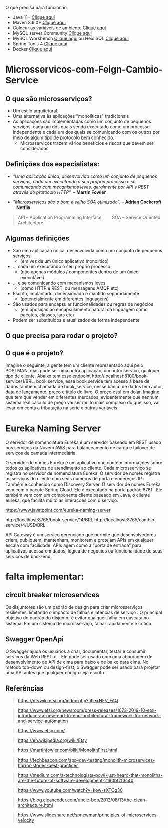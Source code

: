 O que precisa para funcionar:

- Java 11+ [Clique aqui](https://www.oracle.com/java/technologies/javase/jdk19-archive-downloads.html)
- Maven 3.9.0+ [Clique aqui](https://maven.apache.org/download.cgi) 
- Colocar as variáveis de ambiente [Clique aqui](https://www.jdevtreinamento.com.br/variaveis-de-ambiente-configuracao/#:~:text=No%20menu%20%C3%A0%20esquerda%20clique,em%20%5BVARI%C3%81VEIS%20DE%20AMBIENTE%5D.)
- MySQL server Community [Clique aqui](https://dev.mysql.com/downloads/mysql/)
- MySQL Workbench [Clique aqui](https://dev.mysql.com/downloads/workbench/) ou HeidiSQL [Clique aqui](https://www.heidisql.com/download.php)
- Spring Tools 4 [Clique aqui](https://spring.io/blog/2021/06/21/spring-tools-4-11-0-released)
- Docker [Clique aqui](https://www.docker.com/)

# Microsservicos-com-Feign-Cambio-Service

## O que são microsserviços?
- Um estilo arquitetural.
- Uma alternativa às aplicações "monolíticas" tradicionais
- As aplicações são implementadas como um conjunto de
pequenos serviços, cada um dos quais sendo executado como
um processo independente e cada um dos quais se
comunicando com os outros por meio de algum tipo de
protocolo bem conhecido.
  - Microsserviços trazem vários benefícios e riscos que devem
ser considerados.

## Definições dos especialistas:

- _"Uma aplicação única, desenvolvida como um
conjunto de pequenos serviços, cada um executando
o seu próprio processo e se comunicando com
mecanismos leves, geralmente por API's REST
através do protocolo HTTP"._ – **Martin Fowler**

- _"Microsserviços são o bom e velho SOA otimizado"._ – **Adrian Cockcroft** – **Netflix**

> API – Application Programming Interface;  `   `   SOA – Service Oriented Architecture.

## Algumas definições

- São uma aplicação única, desenvolvida como um conjunto de pequenos
serviços
  - (em vez de um único aplicativo monolítico)
- ... cada um executando o seu próprio processo
  - (não apenas módulos / componentes dentro de um único executável)
- ... e se comunicando com mecanismos leves
  - (como HTTP e REST, ou mensagens AMQP etc)
- Escrito, implantado, dimensionado e mantido separadamente
  - (potencialmente em diferentes linguagens)
- São usados para encapsular funcionalidades ou regras de negócios
  - (em oposição ao encapsulamento natural da linguagem como pacotes, classes, jars etc)
- Podem ser substituídos e atualizados de forma independente


## O que precisa para rodar o projeto?




## O que é o projeto?

Imagine o seguinte, a gente tem um cliente representado aqui pelo POSTMAN, mas pode ser uma outra aplicação, um outro serviço, qualquer tipo de cliente.
Abaixo tem esse endpoint http://localhost:8100/book-service/1/BRL, book service, esse book service tem acesso à base de dados também chamada de book_service,
nesse banco de dados tem autor, data de lançamento, preço e título do livro. O preço está em dolar. Imagine que tem que vender em diferentes mercados, evidentemente que nenhum sistema real cálculo de preço vai ser muito mais complexo do que isso, vai levar em conta a tributação na série e outras variáveis.

# Eureka Naming Server

O servidor de nomenclatura Eureka é um servidor baseado em REST usado nos serviços da Nuvem AWS para balanceamento de carga e failover de serviços de camada intermediária.

O servidor de nomes Eureka é um aplicativo que contém informações sobre todos os aplicativos de atendimento ao cliente. Cada microsserviço se registra no servidor de nomenclatura Eureka. O servidor de nomes registra os serviços do cliente com seus números de porta e endereços IP . Também é conhecido como Discovery Server.   O servidor de nomes Eureka vem com o pacote Spring Cloud. Ele é executado na porta padrão 8761 . Ele também vem com um componente cliente baseado em Java, o cliente eureka, que facilita muito as interações com o serviço.

https://www.javatpoint.com/eureka-naming-server


http://localhost:8765/book-service/14/BRL
http://localhost:8765/cambio-service/4/USD/BRL

API Gateway é um serviço gerenciado que permite que desenvolvedores criem, publiquem, mantenham, monitorem e protejam APIs em qualquer escala com facilidade. APIs agem como a “porta de entrada” para aplicativos acessarem dados, lógica de negócios ou funcionalidade de seus serviços de back-end.

# falta implementar: 
## circuit breaker microservices
Os disjuntores são um padrão de design para criar microsserviços resilientes, limitando o impacto de falhas e latências de serviço . O principal objetivo do padrão do disjuntor é evitar qualquer falha em cascata no sistema. Em um sistema de microsserviço, falhar rapidamente é crítico.

## Swagger OpenApi
O Swagger ajuda os usuários a criar, documentar, testar e consumir serviços da Web RESTful . Ele pode ser usado com uma abordagem de desenvolvimento de API de cima para baixo e de baixo para cima. No método top-down ou design-first, o Swagger pode ser usado para projetar uma API antes que qualquer código seja escrito.

## Referências

> https://nfvwiki.etsi.org/index.php?title=NFV_FAQ

> https://www.etsi.org/newsroom/press-releases/1673-2019-10-etsi-introduces-a-new-end-to-end-architectural-framework-for-network-and-service-automation

> https://www.etsy.com/

> https://en.wikipedia.org/wiki/Etsy

> https://martinfowler.com/bliki/MonolithFirst.html

> https://techbeacon.com/app-dev-testing/monolith-microservices-horror-stories-best-practices

> https://medium.com/a-technologists-pov/i-just-heard-that-monoliths-are-the-future-of-software-development-2190bf7f3c40

> https://www.youtube.com/watch?v=kow-sXTCg30

> https://blog.cleancoder.com/uncle-bob/2012/08/13/the-clean-architecture.html

> https://www.slideshare.net/spnewman/principles-of-microservices-velocity
